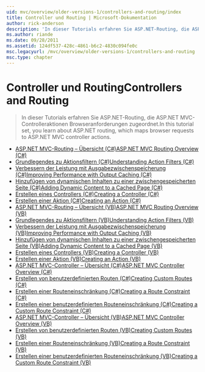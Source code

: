 ```yaml
---
uid: mvc/overview/older-versions-1/controllers-and-routing/index
title: Controller und Routing | Microsoft-Dokumentation
author: rick-anderson
description: 'In dieser Tutorials erfahren Sie ASP.NET-Routing, die ASP.NET MVC-Controlleraktionen Browseranforderungen zugeordnet.'
ms.author: riande
ms.date: 09/28/2011
ms.assetid: 124df537-428c-4861-b6c2-4830c094fe0c
msc.legacyurl: /mvc/overview/older-versions-1/controllers-and-routing
msc.type: chapter
---
```

<a name="controllers-and-routing"></a><span data-ttu-id="9c7b2-103">Controller und Routing</span><span class="sxs-lookup"><span data-stu-id="9c7b2-103">Controllers and Routing</span></span>
====================
> <span data-ttu-id="9c7b2-104">In dieser Tutorials erfahren Sie ASP.NET-Routing, die ASP.NET MVC-Controlleraktionen Browseranforderungen zugeordnet.</span><span class="sxs-lookup"><span data-stu-id="9c7b2-104">In this tutorial set, you learn about ASP.NET routing, which maps browser requests to ASP.NET MVC controller actions.</span></span>


- [<span data-ttu-id="9c7b2-105">ASP.NET MVC-Routing – Übersicht (C#)</span><span class="sxs-lookup"><span data-stu-id="9c7b2-105">ASP.NET MVC Routing Overview (C#)</span></span>](asp-net-mvc-routing-overview-cs.md)
- [<span data-ttu-id="9c7b2-106">Grundlegendes zu Aktionsfiltern (C#)</span><span class="sxs-lookup"><span data-stu-id="9c7b2-106">Understanding Action Filters (C#)</span></span>](understanding-action-filters-cs.md)
- [<span data-ttu-id="9c7b2-107">Verbessern der Leistung mit Ausgabezwischenspeicherung (C#)</span><span class="sxs-lookup"><span data-stu-id="9c7b2-107">Improving Performance with Output Caching (C#)</span></span>](improving-performance-with-output-caching-cs.md)
- [<span data-ttu-id="9c7b2-108">Hinzufügen von dynamischen Inhalten zu einer zwischengespeicherten Seite (C#)</span><span class="sxs-lookup"><span data-stu-id="9c7b2-108">Adding Dynamic Content to a Cached Page (C#)</span></span>](adding-dynamic-content-to-a-cached-page-cs.md)
- [<span data-ttu-id="9c7b2-109">Erstellen eines Controllers (C#)</span><span class="sxs-lookup"><span data-stu-id="9c7b2-109">Creating a Controller (C#)</span></span>](creating-a-controller-cs.md)
- [<span data-ttu-id="9c7b2-110">Erstellen einer Aktion (C#)</span><span class="sxs-lookup"><span data-stu-id="9c7b2-110">Creating an Action (C#)</span></span>](creating-an-action-cs.md)
- [<span data-ttu-id="9c7b2-111">ASP.NET MVC-Routing – Übersicht (VB)</span><span class="sxs-lookup"><span data-stu-id="9c7b2-111">ASP.NET MVC Routing Overview (VB)</span></span>](asp-net-mvc-routing-overview-vb.md)
- [<span data-ttu-id="9c7b2-112">Grundlegendes zu Aktionsfiltern (VB)</span><span class="sxs-lookup"><span data-stu-id="9c7b2-112">Understanding Action Filters (VB)</span></span>](understanding-action-filters-vb.md)
- [<span data-ttu-id="9c7b2-113">Verbessern der Leistung mit Ausgabezwischenspeicherung (VB)</span><span class="sxs-lookup"><span data-stu-id="9c7b2-113">Improving Performance with Output Caching (VB)</span></span>](improving-performance-with-output-caching-vb.md)
- [<span data-ttu-id="9c7b2-114">Hinzufügen von dynamischen Inhalten zu einer zwischengespeicherten Seite (VB)</span><span class="sxs-lookup"><span data-stu-id="9c7b2-114">Adding Dynamic Content to a Cached Page (VB)</span></span>](adding-dynamic-content-to-a-cached-page-vb.md)
- [<span data-ttu-id="9c7b2-115">Erstellen eines Controllers (VB)</span><span class="sxs-lookup"><span data-stu-id="9c7b2-115">Creating a Controller (VB)</span></span>](creating-a-controller-vb.md)
- [<span data-ttu-id="9c7b2-116">Erstellen einer Aktion (VB)</span><span class="sxs-lookup"><span data-stu-id="9c7b2-116">Creating an Action (VB)</span></span>](creating-an-action-vb.md)
- [<span data-ttu-id="9c7b2-117">ASP.NET MVC-Controller – Übersicht (C#)</span><span class="sxs-lookup"><span data-stu-id="9c7b2-117">ASP.NET MVC Controller Overview (C#)</span></span>](aspnet-mvc-controllers-overview-cs.md)
- [<span data-ttu-id="9c7b2-118">Erstellen von benutzerdefinierten Routen (C#)</span><span class="sxs-lookup"><span data-stu-id="9c7b2-118">Creating Custom Routes (C#)</span></span>](creating-custom-routes-cs.md)
- [<span data-ttu-id="9c7b2-119">Erstellen einer Routeneinschränkung (C#)</span><span class="sxs-lookup"><span data-stu-id="9c7b2-119">Creating a Route Constraint (C#)</span></span>](creating-a-route-constraint-cs.md)
- [<span data-ttu-id="9c7b2-120">Erstellen einer benutzerdefinierten Routeneinschränkung (C#)</span><span class="sxs-lookup"><span data-stu-id="9c7b2-120">Creating a Custom Route Constraint (C#)</span></span>](creating-a-custom-route-constraint-cs.md)
- [<span data-ttu-id="9c7b2-121">ASP.NET MVC-Controller – Übersicht (VB)</span><span class="sxs-lookup"><span data-stu-id="9c7b2-121">ASP.NET MVC Controller Overview (VB)</span></span>](asp-net-mvc-controller-overview-vb.md)
- [<span data-ttu-id="9c7b2-122">Erstellen von benutzerdefinierten Routen (VB)</span><span class="sxs-lookup"><span data-stu-id="9c7b2-122">Creating Custom Routes (VB)</span></span>](creating-custom-routes-vb.md)
- [<span data-ttu-id="9c7b2-123">Erstellen einer Routeneinschränkung (VB)</span><span class="sxs-lookup"><span data-stu-id="9c7b2-123">Creating a Route Constraint (VB)</span></span>](creating-a-route-constraint-vb.md)
- [<span data-ttu-id="9c7b2-124">Erstellen einer benutzerdefinierten Routeneinschränkung (VB)</span><span class="sxs-lookup"><span data-stu-id="9c7b2-124">Creating a Custom Route Constraint (VB)</span></span>](creating-a-custom-route-constraint-vb.md)
